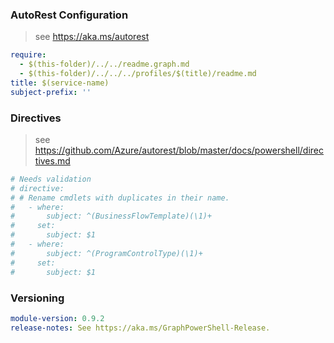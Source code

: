 
### AutoRest Configuration

> see https://aka.ms/autorest

``` yaml
require:
  - $(this-folder)/../../readme.graph.md
  - $(this-folder)/../../../profiles/$(title)/readme.md
title: $(service-name)
subject-prefix: ''
```

### Directives

> see https://github.com/Azure/autorest/blob/master/docs/powershell/directives.md

``` yaml
# Needs validation
# directive:
# # Rename cmdlets with duplicates in their name.
#   - where:
#       subject: ^(BusinessFlowTemplate)(\1)+
#     set:
#       subject: $1
#   - where:
#       subject: ^(ProgramControlType)(\1)+
#     set:
#       subject: $1
```

### Versioning

``` yaml
module-version: 0.9.2
release-notes: See https://aka.ms/GraphPowerShell-Release.
```
